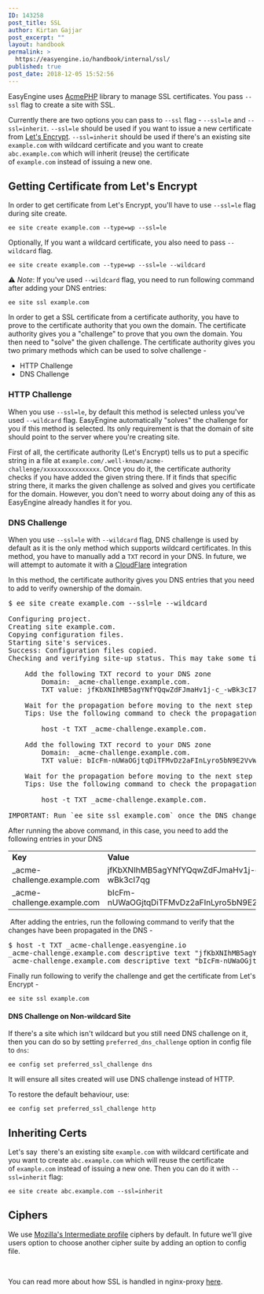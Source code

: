 ```yaml
---
ID: 143258
post_title: SSL
author: Kirtan Gajjar
post_excerpt: ""
layout: handbook
permalink: >
  https://easyengine.io/handbook/internal/ssl/
published: true
post_date: 2018-12-05 15:52:56
---
```

<!-- wp:paragraph -->
<p>EasyEngine uses <a href="https://github.com/acmephp/acmephp">AcmePHP</a> library to manage SSL certificates. You pass <code>--ssl</code> flag to create a site with SSL.</p>
<!-- /wp:paragraph -->

<!-- wp:paragraph -->
<p>Currently there are two options you can pass to <code>--ssl</code> flag - <code>--ssl=le</code> and <code>--ssl=inherit</code>. <code>--ssl=le</code> should be used if you want to issue a new certificate from <a href="https://letsencrypt.org/">Let's Encrypt</a>. <code>--ssl=inherit</code> should be used if there's an existing site <code>example.com</code> with wildcard certificate and you want to create <code>abc.example.com</code> which will inherit (reuse) the certificate of <code>example.com</code> instead of issuing a new one.</p>
<!-- /wp:paragraph -->

<!-- wp:heading -->
<h2>Getting Certificate from Let's Encrypt</h2>
<!-- /wp:heading -->

<!-- wp:paragraph -->
<p>In order to get certificate from Let's Encrypt, you'll have to use <code>--ssl=le</code> flag during site create.</p>
<!-- /wp:paragraph -->

<!-- wp:code -->
<pre class="wp-block-code"><code>ee site create example.com --type=wp --ssl=le</code></pre>
<!-- /wp:code -->

<!-- wp:paragraph -->
<p>Optionally, If you want a wildcard certificate, you also need to pass <code>--wildcard</code> flag.</p>
<!-- /wp:paragraph -->

<!-- wp:code -->
<pre class="wp-block-code"><code>ee site create example.com --type=wp --ssl=le --wildcard</code></pre>
<!-- /wp:code -->

<!-- wp:paragraph -->
<p>⚠️ <em>Note</em>: If you've used <code>--wildcard</code> flag, you need to run following command after adding your DNS entries: </p>
<!-- /wp:paragraph -->

<!-- wp:code -->
<pre class="wp-block-code"><code>ee site ssl example.com</code></pre>
<!-- /wp:code -->

<!-- wp:paragraph -->
<p>In order to get a SSL certificate from a certificate authority, you have to prove to the certificate authority that you own the domain. The certificate authority gives you a "challenge" to prove that you own the domain. You then need to "solve" the given challenge. The certificate authority gives you two primary methods which can be used to solve challenge - </p>
<!-- /wp:paragraph -->

<!-- wp:list -->
<ul>
<li>HTTP Challenge</li>
<li>DNS Challenge </li>
</ul>
<!-- /wp:list -->

<!-- wp:heading {"level":3} -->
<h3>HTTP Challenge</h3>
<!-- /wp:heading -->

<!-- wp:paragraph -->
<p>When you use <code>--ssl=le</code>, by default this method is selected unless you've used <code>--wildcard</code> flag. EasyEngine automatically "solves" the challenge for you if this method is selected. Its only requirement is that the domain of site should point to the server where you're creating site.</p>
<!-- /wp:paragraph -->

<!-- wp:paragraph -->
<p>First of all, the certificate authority (Let's Encrypt) tells us to put a specific string in a file at <code>example.com/.well-known/acme-challenge/xxxxxxxxxxxxxxxx</code>. Once you do it, the certificate authority checks if you have added the given string there. If it finds that specific string there, it marks the given challenge as solved and gives you certificate for the domain. However, you don't need to worry about doing any of this as EasyEngine already handles it for you.</p>
<!-- /wp:paragraph -->

<!-- wp:heading {"level":3} -->
<h3>DNS Challenge</h3>
<!-- /wp:heading -->

<!-- wp:paragraph -->
<p>When you use <code>--ssl=le</code> with <code>--wildcard</code> flag, DNS challenge is used by default as it is the only method which supports wildcard certificates. In this method, you have to manually add a <code>TXT</code> record in your DNS. In future, we will attempt to automate it with a <a href="https://www.cloudflare.com/">CloudFlare</a> integration </p>
<!-- /wp:paragraph -->

<!-- wp:paragraph -->
<p>In this method, the certificate authority gives you DNS entries that you need to add to verify ownership of the domain.</p>
<!-- /wp:paragraph -->

<!-- wp:code -->
<pre>$ ee site create example.com --ssl=le --wildcard

Configuring project.
Creating site example.com.
Copying configuration files.
Starting site's services.
Success: Configuration files copied.
Checking and verifying site-up status. This may take some time.

    Add the following TXT record to your DNS zone
        Domain: _acme-challenge.example.com.
        TXT value: jfKbXNIhMB5agYNfYQqwZdFJmaHv1j-c_-wBk3cI7qg

    Wait for the propagation before moving to the next step
    Tips: Use the following command to check the propagation

        host -t TXT _acme-challenge.example.com.

    Add the following TXT record to your DNS zone
        Domain: _acme-challenge.example.com.
        TXT value: bIcFm-nUWaOGjtqDiTFMvDz2aFInLyro5bN9E2VvWpI

    Wait for the propagation before moving to the next step
    Tips: Use the following command to check the propagation

        host -t TXT _acme-challenge.example.com.

IMPORTANT: Run `ee site ssl example.com` once the DNS changes have propagated to complete the certification generation and installation.Starting site's services.</pre>
<!-- /wp:code -->

<!-- wp:paragraph -->
<p>After running the above command, in this case, you need to add the following entries in your DNS</p>
<!-- /wp:paragraph -->

<!-- wp:table {"align":"center","className":"is-style-regular"} -->
<table class="wp-block-table aligncenter is-style-regular">
<tbody>
<tr>
<td><strong>Key</strong></td>
<td><strong>Value</strong></td>
</tr>
<tr>
<td>_acme-challenge.example.com</td>
<td>jfKbXNIhMB5agYNfYQqwZdFJmaHv1j-c_-wBk3cI7qg</td>
</tr>
<tr>
<td>_acme-challenge.example.com</td>
<td>bIcFm-nUWaOGjtqDiTFMvDz2aFInLyro5bN9E2VvWpI</td>
</tr>
</tbody>
</table>
<!-- /wp:table -->

<!-- wp:paragraph -->
<p> After adding the entries, run the following command to verify that the changes have been propagated in the DNS - </p>
<!-- /wp:paragraph -->

<!-- wp:code -->
<pre>$ host -t TXT _acme-challenge.easyengine.io
_acme-challenge.example.com descriptive text "jfKbXNIhMB5agYNfYQqwZdFJmaHv1j-c_-wBk3cI7qg"
_acme-challenge.example.com descriptive text "bIcFm-nUWaOGjtqDiTFMvDz2aFInLyro5bN9E2VvWpI"</pre>
<!-- /wp:code -->

<!-- wp:paragraph -->
<p>Finally run following to verify the challenge and get the certificate from Let's Encrypt - </p>
<!-- /wp:paragraph -->

<!-- wp:code -->
<pre class="wp-block-code"><code>ee site ssl example.com</code></pre>
<!-- /wp:code -->

<!-- wp:heading {"level":4} -->
<h4>DNS Challenge on Non-wildcard Site</h4>
<!-- /wp:heading -->

<!-- wp:paragraph -->
<p>If there's a site which isn't wildcard but you still need DNS challenge on it, then you can do so by setting <code>preferred_dns_challenge</code> option in config file to <code>dns</code>:</p>
<!-- /wp:paragraph -->

<!-- wp:code -->
<pre class="wp-block-code"><code>ee config set preferred_ssl_challenge dns</code></pre>
<!-- /wp:code -->

<!-- wp:paragraph -->
<p>It will ensure all sites created will use DNS challenge instead of HTTP. </p>
<!-- /wp:paragraph -->

<!-- wp:paragraph -->
<p>To restore the default behaviour, use:</p>
<!-- /wp:paragraph -->

<!-- wp:code -->
<pre class="wp-block-code"><code>ee config set preferred_ssl_challenge http</code></pre>
<!-- /wp:code -->

<!-- wp:heading -->
<h2>Inheriting Certs</h2>
<!-- /wp:heading -->

<!-- wp:paragraph -->
<p>Let's say  there's an existing site <code>example.com</code> with wildcard certificate and you want to create <code>abc.example.com</code> which will reuse the certificate of <code>example.com</code> instead of issuing a new one. Then you can do it with <code>--ssl=inherit</code> flag:</p>
<!-- /wp:paragraph -->

<!-- wp:code -->
<pre class="wp-block-code"><code>ee site create abc.example.com --ssl=inherit</code></pre>
<!-- /wp:code -->

<!-- wp:heading -->
<h2>Ciphers</h2>
<!-- /wp:heading -->

<!-- wp:paragraph -->
<p>We use <a href="https://mozilla.github.io/server-side-tls/ssl-config-generator/">Mozilla's Intermediate profile</a> ciphers by default. In future we'll give users option to choose another cipher suite by adding an option to config file.</p>
<!-- /wp:paragraph -->

<!-- wp:paragraph -->
<p>&nbsp;</p>
<!-- /wp:paragraph -->

<!-- wp:paragraph -->
<p>You can read more about how SSL is handled in nginx-proxy <a href="https://easyengine.io/handbook/internal/nginx-proxy/">here</a>.</p>
<!-- /wp:paragraph -->
